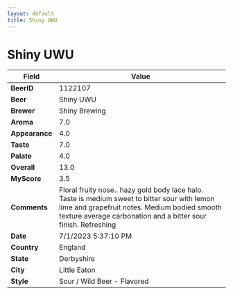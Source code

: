 ```yaml
---
layout: default
title: Shiny UWU
---
```


# Shiny UWU

| Field         | Value     |
|---------------|-----------|
| **BeerID** | 1122107 |
| **Beer** | Shiny UWU |
| **Brewer** | Shiny Brewing |
| **Aroma** | 7.0 |
| **Appearance** | 4.0 |
| **Taste** | 7.0 |
| **Palate** | 4.0 |
| **Overall** | 13.0 |
| **MyScore** | 3.5 |
| **Comments** | Floral fruity nose.. hazy gold body lace halo. Taste is medium sweet to bitter sour with lemon lime and grapefruit notes. Medium bodied smooth texture average carbonation and a bitter sour finish. Refreshing  |
| **Date** | 7/1/2023 5:37:10 PM |
| **Country** | England |
| **State** | Derbyshire |
| **City** | Little Eaton |
| **Style** | Sour / Wild Beer - Flavored |
